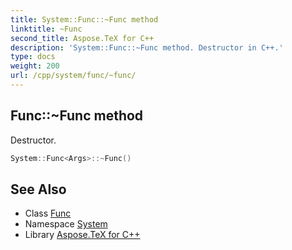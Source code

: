 ```yaml
---
title: System::Func::~Func method
linktitle: ~Func
second_title: Aspose.TeX for C++
description: 'System::Func::~Func method. Destructor in C++.'
type: docs
weight: 200
url: /cpp/system/func/~func/
---
```

## Func::~Func method


Destructor.

```cpp
System::Func<Args>::~Func()
```

## See Also

* Class [Func](../)
* Namespace [System](../../)
* Library [Aspose.TeX for C++](../../../)
